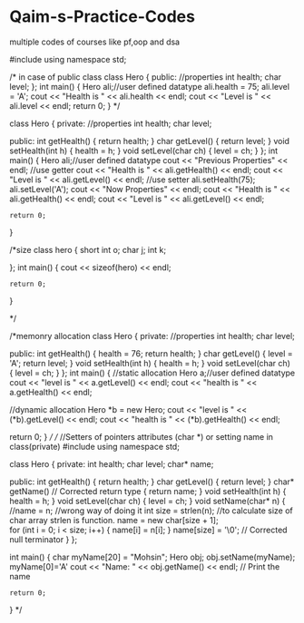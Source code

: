 # Qaim-s-Practice-Codes
multiple codes of courses like pf,oop and dsa

#include<iostream>
using namespace std;


/* in case of public class
class Hero
{
public: 
//properties
int health;
char level;
};
int main()
{
Hero ali;//user defined datatype
ali.health = 75;
ali.level = 'A';
cout << "Health is " << ali.health << endl;
cout << "Level is " << ali.level << endl;
return 0;
}
*/






class Hero
{
private:
	//properties
	int health;
	char level;

public:
	int getHealth()
	{
		return health;
	}
	char getLevel()
	{
		return level;
	}
	void setHealth(int h)
	{
		health = h;
	}
	void setLevel(char ch)
	{
		level = ch;
	}
};
int main()
{
	Hero ali;//user defined datatype
	cout << "Previous Properties" << endl;
	//use getter 
	cout << "Health is " << ali.getHealth() << endl;
	cout << "Level is " << ali.getLevel() << endl;
	//use setter
	ali.setHealth(75);
	ali.setLevel('A');
	cout << "Now Properties" << endl;
	cout << "Health is " << ali.getHealth() << endl;
	cout << "Level is " << ali.getLevel() << endl;

	return 0;
}


/*size
class hero
{
	short int o;
	char j;
	int k;
	
	
};
int main()
{
	cout << sizeof(hero) << endl;

	return 0;
}


*/

/*memonry allocation
class Hero
{
private:
//properties
int health;
char level;

public:
int getHealth()
{
health = 76;
return health;
}
char getLevel()
{
level = 'A';
return level;
}
void setHealth(int h)
{
health = h;
}
void setLevel(char ch)
{
level = ch;
}
};
int main()
{
//static allocation
Hero a;//user defined datatype
cout << "level is " << a.getLevel() << endl;
cout << "health is " << a.getHealth() << endl;

//dynamic allocation
Hero *b = new Hero;
cout << "level is " << (*b).getLevel() << endl;
cout << "health is " << (*b).getHealth() << endl;



return 0;
}
*/
/*
//Setters of pointers attributes (char *) or setting name in class(private) 
#include <iostream>
using namespace std;

class Hero
{
private:
	int health;
	char level;
	char* name;

public:
	int getHealth()
	{
		return health;
	}
	char getLevel()
	{
		return level;
	}
	char* getName() // Corrected return type
	{
		return name;
	}
	void setHealth(int h)
	{
		health = h;
	}
	void setLevel(char ch)
	{
		level = ch;
	}
	void setName(char* n)
	{
		//name = n; //wrong way of doing it
		int size = strlen(n);  //to calculate size of char array strlen is function.
		name = new char[size + 1];   
		for (int i = 0; i < size; i++)
		{
			name[i] = n[i];
		}
		name[size] = '\0'; // Corrected null terminator
	}
};

int main()
{
	char myName[20] = "Mohsin";
	Hero obj;
	obj.setName(myName);
	myName[0]='A'
	cout << "Name: " << obj.getName() << endl; // Print the name

	return 0;
}
*/




	
